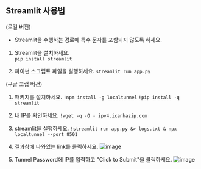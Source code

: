 ## Streamlit 사용법

(로컬 버전)
* Streamlit을 수행하는 경로에 특수 문자를 포함되지 않도록 하세요.
1. Streamlit을 설치하세요.
<br>```pip install streamlit```

2. 파이썬 스크립트 파일을 실행하세요. 
```streamlit run app.py```

(구글 코랩 버전)
1. 패키지를 설치하세요.
```!npm install -g localtunnel```
```!pip install -q streamlit```

3. 내 IP를 확인하세요. 
```!wget -q -O - ipv4.icanhazip.com```

4. streamlit을 실행하세요.
```!streamlit run app.py &> logs.txt & npx localtunnel --port 8501```

5. 결과창에 나와있는 link를 클릭하세요.
![image](https://github.com/awekim/LEC_PythonFootball/assets/56111110/d66acb5b-402c-4c39-8b38-4f4a03e5eac1)

6. Tunnel Password에 IP를 입력하고 "Click to Submit"을 클릭하세요.
![image](https://github.com/awekim/LEC_PythonFootball/assets/56111110/766d80b2-6f30-41a5-9933-c3ea443e66c6)
